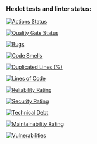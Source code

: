 ### Hexlet tests and linter status:
[![Actions Status](https://github.com/anstyfil/java-project-61/actions/workflows/hexlet-check.yml/badge.svg)](https://github.com/anstyfil/java-project-61/actions)

[![Quality Gate 
Status](https://sonarcloud.io/api/project_badges/measure?project=anstyfil_java-project-61&metric=alert_status)](https://sonarcloud.io/summary/new_code?id=anstyfil_java-project-61)

[![Bugs](https://sonarcloud.io/api/project_badges/measure?project=anstyfil_java-project-61&metric=bugs)](https://sonarcloud.io/summary/new_code?id=anstyfil_java-project-61)

[![Code 
Smells](https://sonarcloud.io/api/project_badges/measure?project=anstyfil_java-project-61&metric=code_smells)](https://sonarcloud.io/summary/new_code?id=anstyfil_java-project-61)

[![Duplicated Lines 
(%)](https://sonarcloud.io/api/project_badges/measure?project=anstyfil_java-project-61&metric=duplicated_lines_density)](https://sonarcloud.io/summary/new_code?id=anstyfil_java-project-61)

[![Lines of 
Code](https://sonarcloud.io/api/project_badges/measure?project=anstyfil_java-project-61&metric=ncloc)](https://sonarcloud.io/summary/new_code?id=anstyfil_java-project-61)

[![Reliability 
Rating](https://sonarcloud.io/api/project_badges/measure?project=anstyfil_java-project-61&metric=reliability_rating)](https://sonarcloud.io/summary/new_code?id=anstyfil_java-project-61)

[![Security 
Rating](https://sonarcloud.io/api/project_badges/measure?project=anstyfil_java-project-61&metric=security_rating)](https://sonarcloud.io/summary/new_code?id=anstyfil_java-project-61)

[![Technical 
Debt](https://sonarcloud.io/api/project_badges/measure?project=anstyfil_java-project-61&metric=sqale_index)](https://sonarcloud.io/summary/new_code?id=anstyfil_java-project-61)

[![Maintainability 
Rating](https://sonarcloud.io/api/project_badges/measure?project=anstyfil_java-project-61&metric=sqale_rating)](https://sonarcloud.io/summary/new_code?id=anstyfil_java-project-61)

[![Vulnerabilities](https://sonarcloud.io/api/project_badges/measure?project=anstyfil_java-project-61&metric=vulnerabilities)](https://sonarcloud.io/summary/new_code?id=anstyfil_java-project-61)
